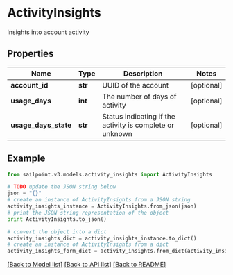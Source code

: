 # ActivityInsights

Insights into account activity

## Properties
Name | Type | Description | Notes
------------ | ------------- | ------------- | -------------
**account_id** | **str** | UUID of the account | [optional] 
**usage_days** | **int** | The number of days of activity | [optional] 
**usage_days_state** | **str** | Status indicating if the activity is complete or unknown | [optional] 

## Example

```python
from sailpoint.v3.models.activity_insights import ActivityInsights

# TODO update the JSON string below
json = "{}"
# create an instance of ActivityInsights from a JSON string
activity_insights_instance = ActivityInsights.from_json(json)
# print the JSON string representation of the object
print ActivityInsights.to_json()

# convert the object into a dict
activity_insights_dict = activity_insights_instance.to_dict()
# create an instance of ActivityInsights from a dict
activity_insights_form_dict = activity_insights.from_dict(activity_insights_dict)
```
[[Back to Model list]](../README.md#documentation-for-models) [[Back to API list]](../README.md#documentation-for-api-endpoints) [[Back to README]](../README.md)


